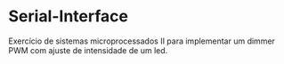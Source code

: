 # Serial-Interface
Exercício de sistemas microprocessados II para implementar um dimmer PWM com ajuste de intensidade de um led.
